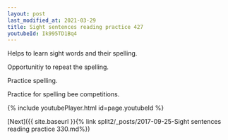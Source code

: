 ```yaml
---
layout: post
last_modified_at: 2021-03-29
title: Sight sentences reading practice 427
youtubeId: Ik995TD1Bq4
---
```

 
 
Helps to learn sight words and their spelling.

Opportunitiy to repeat the spelling. 

Practice spelling. 
 
Practice for spelling bee competitions. 
 
{% include youtubePlayer.html id=page.youtubeId %}
 
 

[Next]({{ site.baseurl }}{% link  split2/_posts/2017-09-25-Sight sentences reading practice 330.md%})
 

